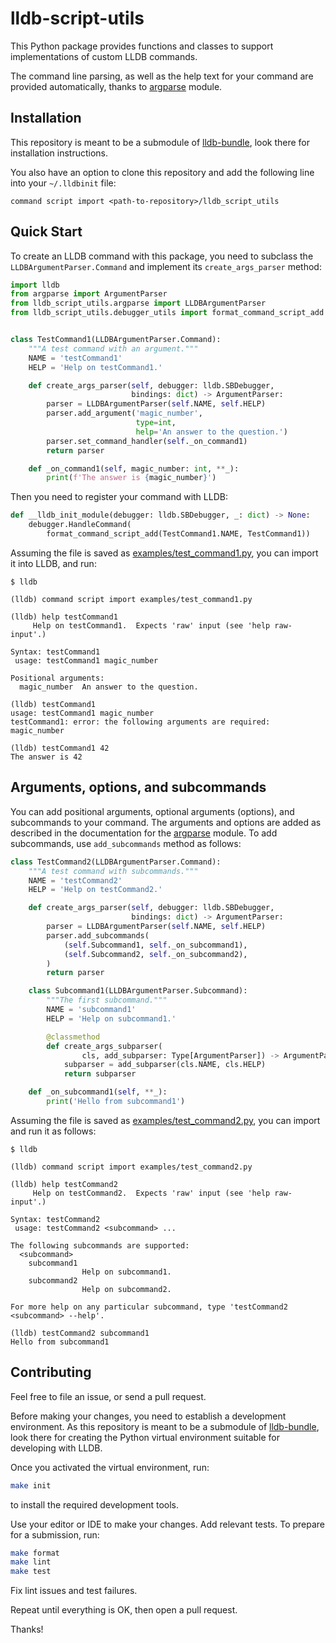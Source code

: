 <!-- vim:spell -->

# lldb-script-utils

This Python package provides functions and classes to support implementations
of custom LLDB commands.

The command line parsing, as well as the help text for your command are
provided automatically, thanks to
[argparse](https://docs.python.org/3/library/argparse.html) module.

## Installation

This repository is meant to be a submodule of
[lldb-bundle](//github.com/anpol/lldb-bundle), look there for installation instructions.

You also have an option to clone this repository and add the following line
into your `~/.lldbinit` file:
```
command script import <path-to-repository>/lldb_script_utils
```

## Quick Start

To create an LLDB command with this package, you need to subclass the
`LLDBArgumentParser.Command` and implement its `create_args_parser` method:

```python
import lldb
from argparse import ArgumentParser
from lldb_script_utils.argparse import LLDBArgumentParser
from lldb_script_utils.debugger_utils import format_command_script_add


class TestCommand1(LLDBArgumentParser.Command):
    """A test command with an argument."""
    NAME = 'testCommand1'
    HELP = 'Help on testCommand1.'

    def create_args_parser(self, debugger: lldb.SBDebugger,
                           bindings: dict) -> ArgumentParser:
        parser = LLDBArgumentParser(self.NAME, self.HELP)
        parser.add_argument('magic_number',
                            type=int,
                            help='An answer to the question.')
        parser.set_command_handler(self._on_command1)
        return parser

    def _on_command1(self, magic_number: int, **_):
        print(f'The answer is {magic_number}')
```

Then you need to register your command with LLDB:
```python
def __lldb_init_module(debugger: lldb.SBDebugger, _: dict) -> None:
    debugger.HandleCommand(
        format_command_script_add(TestCommand1.NAME, TestCommand1))
```

Assuming the file is saved as
[examples/test_command1.py](examples/test_command1.py), you can import it into
LLDB, and run:
```lldb
$ lldb

(lldb) command script import examples/test_command1.py

(lldb) help testCommand1
     Help on testCommand1.  Expects 'raw' input (see 'help raw-input'.)

Syntax: testCommand1
 usage: testCommand1 magic_number

Positional arguments:
  magic_number  An answer to the question.

(lldb) testCommand1
usage: testCommand1 magic_number
testCommand1: error: the following arguments are required: magic_number

(lldb) testCommand1 42
The answer is 42
```

## Arguments, options, and subcommands

You can add positional arguments, optional arguments (options), and subcommands to
your command.  The arguments and options are added as described in the
documentation for the
[argparse](https://docs.python.org/3/library/argparse.html#the-add-argument-method)
module.  To add subcommands, use `add_subcommands` method as follows:
```python
class TestCommand2(LLDBArgumentParser.Command):
    """A test command with subcommands."""
    NAME = 'testCommand2'
    HELP = 'Help on testCommand2.'

    def create_args_parser(self, debugger: lldb.SBDebugger,
                           bindings: dict) -> ArgumentParser:
        parser = LLDBArgumentParser(self.NAME, self.HELP)
        parser.add_subcommands(
            (self.Subcommand1, self._on_subcommand1),
            (self.Subcommand2, self._on_subcommand2),
        )
        return parser

    class Subcommand1(LLDBArgumentParser.Subcommand):
        """The first subcommand."""
        NAME = 'subcommand1'
        HELP = 'Help on subcommand1.'

        @classmethod
        def create_args_subparser(
                cls, add_subparser: Type[ArgumentParser]) -> ArgumentParser:
            subparser = add_subparser(cls.NAME, cls.HELP)
            return subparser

    def _on_subcommand1(self, **_):
        print('Hello from subcommand1')
```

Assuming the file is saved as
[examples/test_command2.py](examples/test_command2.py), you can import and run it
as follows:
```lldb
$ lldb

(lldb) command script import examples/test_command2.py

(lldb) help testCommand2
     Help on testCommand2.  Expects 'raw' input (see 'help raw-input'.)

Syntax: testCommand2
 usage: testCommand2 <subcommand> ...

The following subcommands are supported:
  <subcommand>
    subcommand1
                Help on subcommand1.
    subcommand2
                Help on subcommand2.

For more help on any particular subcommand, type 'testCommand2 <subcommand> --help'.

(lldb) testCommand2 subcommand1
Hello from subcommand1
```

## Contributing

Feel free to file an issue, or send a pull request.

Before making your changes, you need to establish a development environment.
As this repository is meant to be a submodule of
[lldb-bundle](//github.com/anpol/lldb-bundle), look there for creating the
Python virtual environment suitable for developing with LLDB.

Once you activated the virtual environment, run:
```sh
make init
```
to install the required development tools.

Use your editor or IDE to make your changes.  Add relevant tests.  To prepare
for a submission, run:
```sh
make format
make lint
make test
```

Fix lint issues and test failures.

Repeat until everything is OK, then open a pull request.

Thanks!

